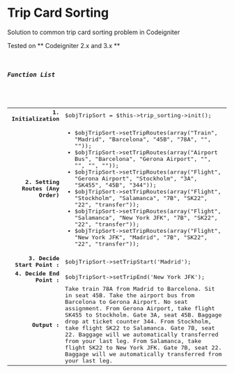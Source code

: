 # Trip Card Sorting

Solution to common trip card sorting problem in Codeigniter

Tested on ** Codeigniter 2.x and 3.x **

<pre>
	<h5>Function List</h5>
	<table>
	  <tr><td align="right"><b>1. Initialization </b></td><td align="left">$objTripSort = $this->trip_sorting->init();</td></tr>
		<tr><td align="right"><b>2. Setting Routes (Any Order) </b></td><td align="left"><ul>
				<li>$objTripSort->setTripRoutes(array("Train", "Madrid", "Barcelona", "45B", "78A", "", ""));</li>
        <li>$objTripSort->setTripRoutes(array("Airport Bus", "Barcelona", "Gerona Airport", "", "", "", ""));</li>
        <li>$objTripSort->setTripRoutes(array("Flight", "Gerona Airport", "Stockholm", "3A", "SK455", "45B", "344"));</li>
        <li>$objTripSort->setTripRoutes(array("Flight", "Stockholm", "Salamanca", "7B", "SK22", "22", "transfer"));</li>
        <li>$objTripSort->setTripRoutes(array("Flight", "Salamanca", "New York JFK", "7B", "SK22", "22", "transfer"));</li>
        <li>$objTripSort->setTripRoutes(array("Flight", "New York JFK", "Madrid", "7B", "SK22", "22", "transfer"));</li>
        </ul></td></tr>
		
		<tr>
			<td align="right">
					<b>3. Decide Start Point : </b>
			</td>
			<td align="left">$objTripSort->setTripStart('Madrid');</td>
		</tr>
		<tr>
			<td align="right">
					<b>4. Decide End Point : </b>
			</td>
			<td align="left">$objTripSort->setTripEnd('New York JFK');</td>
		</tr>
		
		<tr>
		<td align="right"><b>Output : </b></td>
		<td align="left">Take train 78A from Madrid to Barcelona. Sit in seat 45B.
Take the airport bus from Barcelona to Gerona Airport. No seat assignment.
From Gerona Airport, take flight SK455 to Stockholm. Gate 3A, seat 45B. Baggage drop at ticket counter 344.
From Stockholm, take flight SK22 to Salamanca. Gate 7B, seat 22. Baggage will we automatically transferred from your last leg.
From Salamanca, take flight SK22 to New York JFK. Gate 7B, seat 22. Baggage will we automatically transferred from your last leg.</td>
		</tr>
		
	</table>
	
	</pre>

